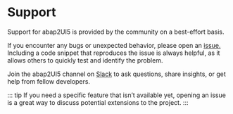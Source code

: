 # Support

Support for abap2UI5 is provided by the community on a best-effort basis. 

If you encounter any bugs or unexpected behavior, please open an [issue.](https://github.com/abap2UI5/abap2UI5/issues) Including a code snippet that reproduces the issue is always helpful, as it allows others to quickly test and identify the problem.

Join the abap2UI5 channel on [Slack](https://communityinviter.com/apps/abapgit/abap) to ask questions, share insights, or get help from fellow developers.

::: tip
If you need a specific feature that isn’t available yet, opening an issue is a great way to discuss potential extensions to the project.
:::